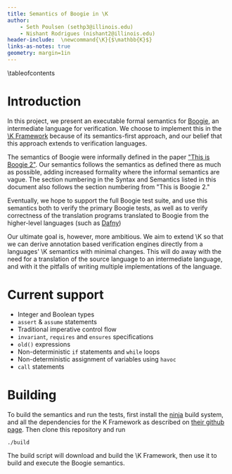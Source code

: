 ```yaml
---
title: Semantics of Boogie in \K
author:
    - Seth Poulsen (sethp3@illinois.edu)
    - Nishant Rodrigues (nishant2@illinois.edu)
header-include:  \newcommand{\K}{$\mathbb{K}$}
links-as-notes: true
geometry: margin=1in
---
```


\tableofcontents

Introduction
============

In this project, we present an executable formal semantics for
[Boogie](https://github.com/boogie-org/boogie), an intermediate
language for verification. We choose to implement this in the [\K
Framework] because of its semantics-first approach, and our belief that
this approach extends to verification languages.

The semantics of Boogie were informally defined in the paper ["This is Boogie
2"](https://www.microsoft.com/en-us/research/publication/this-is-boogie-2-2/).
Our semantics follows the semantics as defined there as much as possible, adding
increased formality where the informal semantics are vague. The section
numbering in the Syntax and Semantics listed in this document also follows
the section numbering from "This is Boogie 2."

Eventually, we hope to support the full Boogie test suite, and use this
semantics both to verify the primary Boogie tests, as well as to verify
correctness of the translation programs translated to Boogie from the
higher-level languages (such as [Dafny])

Our ultimate goal is, however, more ambitious. We aim to extend \K so
that we can derive annotation based verification engines directly from a
languages' \K semantics with minimal changes. This will do away with the
need for a translation of the source language to an intermediate language,
and with it the pitfalls of writing multiple implementations of the language.

[\K Framework]: http://www.kframework.org/index.php/Main_Page
[Dafny]: https://www.microsoft.com/en-us/research/project/dafny-a-language-and-program-verifier-for-functional-correctness/

Current support
===============

-   Integer and Boolean types
-   `assert` & `assume` statements
-   Traditional imperative control flow
-   `invariant`, `requires` and `ensures` specifications
-   `old()` expressions
-   Non-deterministic `if` statements and `while` loops
-   Non-deterministic assignment of variables using `havoc`
-   `call` statements

Building
========

To build the semantics and run the tests, first install the
[ninja](https://ninja-build.org/) build system, and all the dependencies for the
K Framework as described on [their github page][kframework-github]. Then clone this repository and run

``` {.sh}
./build
```

The build script will download and build the \K Framework, then use it to build
and execute the Boogie semantics.

[kframework-github]: https://github.com/kframework/k
